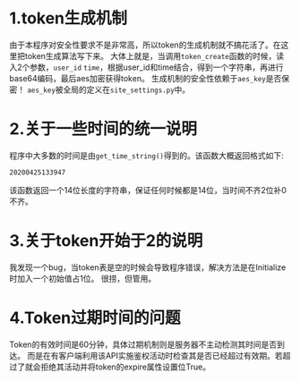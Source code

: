 # 1.token生成机制
由于本程序对安全性要求不是非常高，所以token的生成机制就不搞花活了。在这里把token生成算法写下来。
大体上就是，当调用`token_create`函数的时候，读入2个参数，`user_id` `time`，根据user_id和time结合，得到一个字符串，再进行base64编码，最后aes加密获得token。
生成机制的安全性依赖于`aes_key`是否保密！
`aes_key`被全局的定义在`site_settings.py`中。

# 2.关于一些时间的统一说明
程序中大多数的时间是由`get_time_string()`得到的。该函数大概返回格式如下:
```
20200425133947
```
该函数返回一个14位长度的字符串，保证任何时候都是14位，当时间不齐2位补0不齐。

# 3.关于token开始于2的说明
我发现一个bug，当token表是空的时候会导致程序错误，解决方法是在Initialize时加入一个初始值占1位。
很捞，但管用。

# 4.Token过期时间的问题
Token的有效时间是60分钟，具体过期机制则是服务器不主动检测其时间是否到达。
而是在有客户端利用该API实施鉴权活动时检查其是否已经超过有效期。若超过了就会拒绝其活动并将token的expire属性设置位True。
